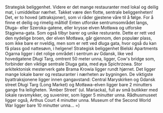 Strategisk beliggenhet. Videre er det mange restauranter med lokal og deilig mat, i umiddelbar nærhet. Takket være den flotte, sentrale beliggenheten! Det, er to hoved (attraksjoner), som vi råder gjestene våre til å følge. For å finne et deilig og rimelig måltid! Enten utforske sentrumsområdet langs, Długa- eller Szeroka-gatene, eller krysse elven Motława og utforske Stągiwna-gata. Som også tilbyr barer og unike resturante. Dette er rett ved den nydelige broen, der elven Motława, går gjennom, den populær plass, som ikke bare er nveldig, men som er rett ved dluga gata, hvor også du kan få plass god nattesøvn, i helgene! Strategisk beliggenhet Bielski Apartments Ogarna ligger i det rolige området i sentrum av Gdansk, like ved hovedgatene Długi Targ, omtrent 50 meter unna, ligger, Cow's bridge som, forbinder den viktige sentrale Dluga gata, med øya Spichrzowa.            Stor arkitektonisk mesterverk gate Brama Krowia ligger rundt hjørnet. Det ligger mange lokale barer og restauranter i nærheten av bygningen. De viktigste byattraksjonene ligger innen gangavstand: Central Maryskirken og Gdansk street Długi Targ (Long Market) og Motława-elven ligger bare 2 minutters gange fra leiligheten. 'Amber Street' (ul. Mariacka), full av små butikker med lokale ravsmykker, og suvenirer,  som ligger 5 minutter unna. Rådhusmuseet ligger også, Arthus Court 4 minutter unna. Museum of the Second World War ligger bare 10 minutter unna… =)
